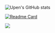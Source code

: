 


![Upen's GitHub stats](https://github-readme-stats.vercel.app/api?username=UpenTech&show_icons=true&theme=dark)

[![Readme Card](https://github-readme-stats.vercel.app/api/pin/?username=UpenTech&repo=github-readme-stats)](https://github.com/UpenTech/github-readme-stats)

<img src="https://img.shields.io/badge/ProtonMail-8B89CC?style=for-the-badge&logo=protonmail&logoColor=white">
